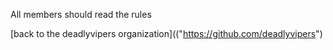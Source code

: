 All members should read the rules

[back to the deadlyvipers organization](("https://github.com/deadlyvipers")
